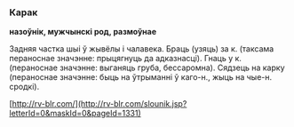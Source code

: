 ### Карак
**назоўнік, мужчынскі род, размоўнае**

Задняя частка шыі ў жывёлы і чалавека. Браць (узяць) за к. (таксама пераноснае значэнне: прыцягнуць да адказнасці). Гнаць у к. (пераноснае значэнне: выганяць груба, бессаромна). Сядзець на карку (пераноснае значэнне: быць на ўтрыманні ў каго-н., жыць на чые-н. сродкі).

<a rel="author">[http://rv-blr.com/](http://rv-blr.com/slounik.jsp?letterId=0&maskId=0&pageId=1331)</a>
